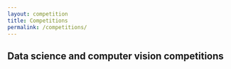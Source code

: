 ```yaml
---
layout: competition
title: Competitions
permalink: /competitions/
---
```


## Data science and computer vision competitions
